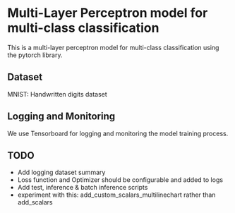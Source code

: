 # Multi-Layer Perceptron model for multi-class classification

This is a multi-layer perceptron model for multi-class classification using the pytorch library.

## Dataset
MNIST: Handwritten digits dataset

## Logging and Monitoring
We use Tensorboard for logging and monitoring the model training process.

## TODO
- Add logging dataset summary
- Loss function and Optimizer should be configurable and added to logs
- Add test, inference & batch inference scripts
- experiment with this: add_custom_scalars_multilinechart rather than add_scalars